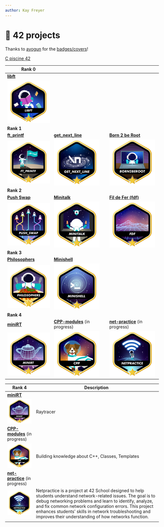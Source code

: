 ```yaml
---
author: Kay Freyer
---
```


# 📂 42 projects

Thanks to [ayogun](https://github.com/ayogun) for the
[badges/covers](https://github.com/ayogun/42-project-badges/tree/main)!

[C piscine 42](https://github.com/Keisn1/C-piscine-42)

| **Rank 0**                                                 |                                                                           |                                                                              |
|------------------------------------------------------------|---------------------------------------------------------------------------|------------------------------------------------------------------------------|
| [**libft**](https://github.com/Keisn1/libft)               |                                                                           |                                                                              |
| ![libft-bonus](./imgs/libft_bonus_badge.png)               |                                                                           |                                                                              |
| **Rank 1**                                                 |                                                                           |                                                                              |
| [**ft_printf**](https://github.com/Keisn1/ft_printf)       | [**get_next_line**](https://github.com/Keisn1/get-next-line)              | [**Born 2 be Root**](https://github.com/Keisn1/Born2BeRoot)                  |
| ![ft_printf-bonus](./imgs/ft_printfm.png)                  | ![gnl-bonus](./imgs/get_next_linem.png)                                   | ![b2b-bonus](./imgs/born2berootm.png)                                        |
| **Rank 2**                                                 |                                                                           |                                                                              |
| [**Push Swap**](https://github.com/Keisn1/push-swap)       | [**Minitalk**](https://github.com/Keisn1/minitalk)                        | [**Fil de Fer (fdf)**](https://github.com/Keisn1/fdf)                        |
| ![push_swap-bonus](./imgs/push_swapm.png)                  | ![minitalk-bonus](./imgs/minitalkm.png)                                   | ![fdf-bonus](./imgs/fdfm.png)                                                |
| **Rank 3**                                                 |                                                                           |                                                                              |
| [**Philosophers**](https://github.com/Keisn1/philosophers) | [**Minishell**](https://github.com/Keisn1/minishell)                      |                                                                              |
| ![philosophers-bonus](./imgs/philosophersm.png)            | ![minishell-bonus](./imgs/minishellm.png)                                 |                                                                              |
| **Rank 4**                                                 |                                                                           |                                                                              |
| [**miniRT**](https://github.com/obluda2173/miniRT)         | [**CPP-modules**](https://github.com/Keisn1/CPP-modules-42) (in progress) | [**net-practice**](https://github.com/Keisn1/net-practice.git) (in progress) |
| ![minirt-bonus](./imgs/minirtm.png)                        | ![cpp-bonus](./imgs/cppm.png)                                             | ![netpractice-bonus](./imgs/netpracticem.png)                                |

| **Rank 4**                                                                   | Description                                                                                                                                                                                                                                                                                                                                           |
|------------------------------------------------------------------------------|-------------------------------------------------------------------------------------------------------------------------------------------------------------------------------------------------------------------------------------------------------------------------------------------------------------------------------------------------------|
| [**miniRT**](https://github.com/obluda2173/miniRT)                           |                                                                                                                                                                                                                                                                                                                                                       |
| ![minirt-bonus](./imgs/minirtm.png)                                          | Raytracer                                                                                                                                                                                                                                                                                                                                             |
| [**CPP-modules**](https://github.com/Keisn1/CPP-modules-42) (in progress)    |                                                                                                                                                                                                                                                                                                                                                       |
| ![cpp-bonus](./imgs/cppm.png)                                                | Building knowledge about C++, Classes, Templates                                                                                                                                                                                                                                                                                                      |
| [**net-practice**](https://github.com/Keisn1/net-practice.git) (in progress) |                                                                                                                                                                                                                                                                                                                                                       |
| ![netpractice-bonus](./imgs/netpracticem.png)                                | Netpractice is a project at 42 School designed to help students understand network-related issues. The goal is to debug networking problems and learn to identify, analyze, and fix common network configuration errors. This project enhances students' skills in network troubleshooting and improves their understanding of how networks function. |
|                                                                              |                                                                                                                                                                                                                                                                                                                                                       |
